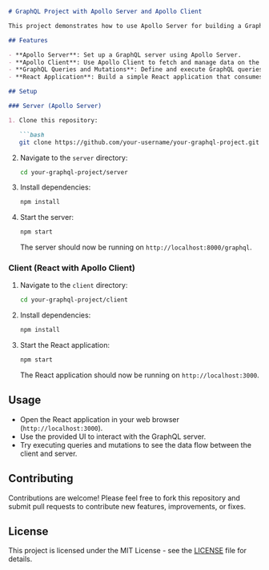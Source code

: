 ```markdown
# GraphQL Project with Apollo Server and Apollo Client

This project demonstrates how to use Apollo Server for building a GraphQL server and Apollo Client for consuming the GraphQL API on the client-side. It includes a simple example of a GraphQL server with a single query and mutation, and a React application that uses Apollo Client to interact with the server.

## Features

- **Apollo Server**: Set up a GraphQL server using Apollo Server.
- **Apollo Client**: Use Apollo Client to fetch and manage data on the client-side.
- **GraphQL Queries and Mutations**: Define and execute GraphQL queries and mutations.
- **React Application**: Build a simple React application that consumes the GraphQL API.

## Setup

### Server (Apollo Server)

1. Clone this repository:

   ```bash
   git clone https://github.com/your-username/your-graphql-project.git
   ```

2. Navigate to the `server` directory:

   ```bash
   cd your-graphql-project/server
   ```

3. Install dependencies:

   ```bash
   npm install
   ```

4. Start the server:

   ```bash
   npm start
   ```

   The server should now be running on `http://localhost:8000/graphql`.

### Client (React with Apollo Client)

1. Navigate to the `client` directory:

   ```bash
   cd your-graphql-project/client
   ```

2. Install dependencies:

   ```bash
   npm install
   ```

3. Start the React application:

   ```bash
   npm start
   ```

   The React application should now be running on `http://localhost:3000`.

## Usage

- Open the React application in your web browser (`http://localhost:3000`).
- Use the provided UI to interact with the GraphQL server.
- Try executing queries and mutations to see the data flow between the client and server.

## Contributing

Contributions are welcome! Please feel free to fork this repository and submit pull requests to contribute new features, improvements, or fixes.

## License

This project is licensed under the MIT License - see the [LICENSE](LICENSE) file for details.
```
```

